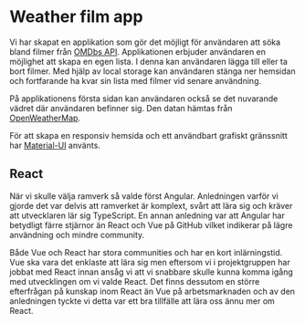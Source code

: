 # Weather film app

Vi har skapat en applikation som gör det möjligt för användaren att söka bland filmer från [OMDbs API](http://www.omdbapi.com/). Applikationen erbjuder användaren en möjlighet att skapa en egen lista. I denna kan användaren lägga till eller ta bort filmer. Med hjälp av local storage kan användaren stänga ner hemsidan och fortfarande ha kvar sin lista med filmer vid senare användning.

På applikationens första sidan kan användaren också se det nuvarande vädret där användaren befinner sig. Den datan hämtas från [OpenWeatherMap](https://openweathermap.org/).

För att skapa en responsiv hemsida och ett användbart grafiskt gränssnitt har [Material-UI](https://material-ui.com/) använts.

## React

När vi skulle välja ramverk så valde först Angular. Anledningen varför vi gjorde det var delvis att ramverket är komplext, svårt att lära sig och kräver att utvecklaren lär sig TypeScript. En annan anledning var att Angular har betydligt färre stjärnor än React och Vue på GitHub vilket indikerar på lägre användning och mindre community.

Både Vue och React har stora communities och har en kort inlärningstid. Vue ska vara det enklaste att lära sig men eftersom vi i projektgruppen har jobbat med React innan ansåg vi att vi snabbare skulle kunna komma igång med utvecklingen om vi valde React. Det finns dessutom en större efterfrågan på kunskap inom React än Vue på arbetsmarknaden och av den anledningen tyckte vi detta var ett bra tillfälle att lära oss ännu mer om React.
